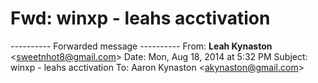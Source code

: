 # Fwd: winxp - leahs acctivation

\---------- Forwarded message ----------
From: **Leah Kynaston** <[sweetnhot8@gmail.com](mailto:sweetnhot8@gmail.com)\>
Date: Mon, Aug 18, 2014 at 5:32 PM
Subject: winxp - leahs acctivation
To: Aaron Kynaston <[akynaston@gmail.com](mailto:akynaston@gmail.com)\>
